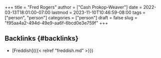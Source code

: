 +++
title = "Fred Rogers"
author = ["Cash Prokop-Weaver"]
date = 2022-03-13T18:01:00-07:00
lastmod = 2023-11-10T10:46:59-08:00
tags = ["person", "person"]
categories = ["person"]
draft = false
slug = "f95aa4a2-494d-49e9-aa6f-6bcd0e3e759f"
+++

## Backlinks {#backlinks}

-   [Freddish]({{< relref "freddish.md" >}})
